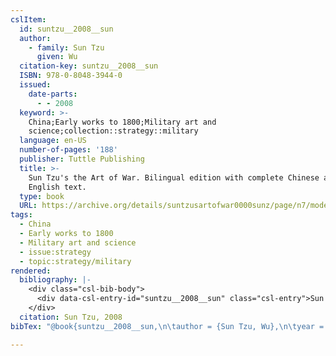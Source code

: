 ```yaml
---
cslItem:
  id: suntzu__2008__sun
  author:
    - family: Sun Tzu
      given: Wu
  citation-key: suntzu__2008__sun
  ISBN: 978-0-8048-3944-0
  issued:
    date-parts:
      - - 2008
  keyword: >-
    China;Early works to 1800;Military art and
    science;collection::strategy::military
  language: en-US
  number-of-pages: '188'
  publisher: Tuttle Publishing
  title: >-
    Sun Tzu's the Art of War. Bilingual edition with complete Chinese and
    English text.
  type: book
  URL: https://archive.org/details/suntzusartofwar0000sunz/page/n7/mode/2up
tags:
  - China
  - Early works to 1800
  - Military art and science
  - issue:strategy
  - topic:strategy/military
rendered:
  bibliography: |-
    <div class="csl-bib-body">
      <div data-csl-entry-id="suntzu__2008__sun" class="csl-entry">Sun Tzu, W. 2008 <i>Sun Tzu’s the Art of War. Bilingual edition with complete Chinese and English text.</i> Tuttle Publishing. Available at: https://archive.org/details/suntzusartofwar0000sunz/page/n7/mode/2up.</div>
    </div>
  citation: Sun Tzu, 2008
bibTex: "@book{suntzu__2008__sun,\n\tauthor = {Sun Tzu, Wu},\n\tyear = {2008},\n\tpublisher = {Tuttle Publishing},\n\ttitle = {Sun {Tzu}'s the {Art} of {War}. {Bilingual} edition with complete {Chinese} and {English} text.},\n}\n\n"

---
```

